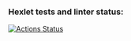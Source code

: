 ### Hexlet tests and linter status:
[![Actions Status](https://github.com/Le9i0n2/frontend-project-lvl2/workflows/hexlet-check/badge.svg)](https://github.com/Le9i0n2/frontend-project-lvl2/actions)